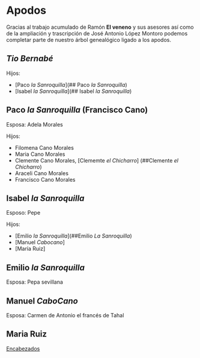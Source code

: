 # Apodos
Gracias al trabajo acumulado de Ramón **El veneno** y sus asesores así como de la ampliación y trascripción de José Antonio López Montoro podemos completar parte de nuestro árbol genealógico ligado a los apodos.


## *Tio Bernabé*

Hijos:
  - [Paco *la Sanroquilla*](## Paco *la Sanroquilla*)
  - [Isabel *la Sanroquilla*](## Isabel *la Sanroquilla*)


## Paco *la Sanroquilla* (Francisco Cano)
  Esposa: Adela Morales
  
  Hijos:
  - Filomena Cano Morales 
  - Maria Cano Morales
  - Clemente Cano Morales, [Clememte *el Chicharro*] (##Clemente *el Chicharro*)
  - Araceli Cano Morales
  - Francisco Cano Morales


## Isabel *la Sanroquilla*
  Esposo: Pepe
  
  Hijos: 
  - [Emilio *la Sanroquilla*](##Emilio *La Sanroquilla*)
  - [Manuel *Cabocano*]
  - [María Ruiz]
  
## Emilio *la Sanroquilla* 
  Esposa: Pepa sevillana

## Manuel *CaboCano*
  Esposa: Carmen de Antonio el francés de Tahal
  
## Maria Ruiz



[Encabezados](#encabezados)

